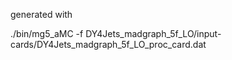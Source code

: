 generated with

./bin/mg5_aMC -f DY4Jets_madgraph_5f_LO/input-cards/DY4Jets_madgraph_5f_LO_proc_card.dat
